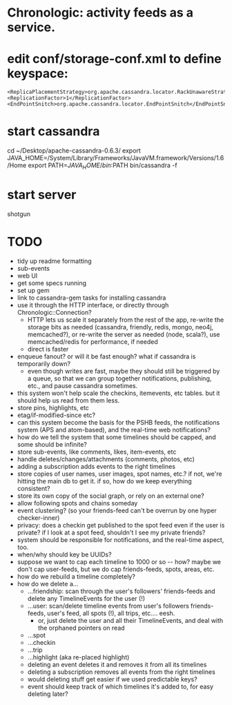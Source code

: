 # Chronologic: activity feeds as a service.

# edit conf/storage-conf.xml to define keyspace:
  <Keyspace Name="Chronologic">
    <ColumnFamily Name="Object" CompareWith="UTF8Type" />
    <ColumnFamily Name="Subscription" CompareWith="UTF8Type" />
    <ColumnFamily Name="Event" ColumnType="Super" CompareWith="UTF8Type" CompareSubcolumnsWith="UTF8Type" />
    <ColumnFamily Name="Timeline" CompareWith="TimeUUIDType" />
    
    <ReplicaPlacementStrategy>org.apache.cassandra.locator.RackUnawareStrategy</ReplicaPlacementStrategy>
    <ReplicationFactor>1</ReplicationFactor>
    <EndPointSnitch>org.apache.cassandra.locator.EndPointSnitch</EndPointSnitch>
  </Keyspace>

# start cassandra
  cd ~/Desktop/apache-cassandra-0.6.3/
  export JAVA_HOME=/System/Library/Frameworks/JavaVM.framework/Versions/1.6/Home
  export PATH=$JAVA_HOME/bin:$PATH
  bin/cassandra -f

# start server
  shotgun

# TODO
- tidy up readme formatting
- sub-events
- web UI
- get some specs running
- set up gem
- link to cassandra-gem tasks for installing cassandra
- use it through the HTTP interface, or directly through Chronologic::Connection?
  - HTTP lets us scale it separately from the rest of the app, re-write the storage bits as needed
    (cassandra, friendly, redis, mongo, neo4j, memcached?), or re-write the server as needed (node, scala?),
    use memcached/redis for performance, if needed
  - direct is faster
- enqueue fanout? or will it be fast enough? what if cassandra is temporarily down?
  - even though writes are fast, maybe they should still be triggered by a queue, so that we can group together notifications, publishing, etc., and pause cassandra sometimes.
- this system won't help scale the checkins, itemevents, etc tables. but it should help us read from them less.
- store pins, highlights, etc
- etag/if-modified-since etc?
- can this system become the basis for the PSHB feeds, the notifications system (APS and atom-based), and the real-time web notifications?
- how do we tell the system that some timelines should be capped, and some should be infinite?
- store sub-events, like comments, likes, item-events, etc
- handle deletes/changes/attachments (comments, photos, etc)
- adding a subscription adds events to the right timelines
- store copies of user names, user images, spot names, etc.? if not, we're hitting the main db to get it. if so, how do we keep everything consistent?
- store its own copy of the social graph, or rely on an external one?
- allow following spots and chains someday
- event clustering? (so your friends-feed can't be overrun by one hyper checker-inner)
- privacy: does a checkin get published to the spot feed even if the user is private? if I look at a spot feed, shouldn't I see my private friends?
- system should be responsible for notifications, and the real-time aspect, too.
- when/why should key be UUIDs?
- suppose we want to cap each timeline to 1000 or so -- how? maybe we don't cap user-feeds, but we do cap friends-feeds, spots, areas, etc.
- how do we rebuild a timeline completely?
- how do we delete a...
  - ...friendship: scan through the user's followers' friends-feeds and delete any TimelineEvents for the user (!)
  - ...user: scan/delete timeline events from user's followers friends-feeds, user's feed, all spots (!), all trips, etc.... eesh.
    - or, just delete the user and all their TimelineEvents, and deal with the orphaned pointers on read
  - ...spot
  - ...checkin
  - ...trip
  - ...highlight (aka re-placed highlight)
  - deleting an event deletes it and removes it from all its timelines
  - deleting a subscription removes all events from the right timelines
  - would deleting stuff get easier if we used predictable keys?
  - event should keep track of which timelines it's added to, for easy deleting later?
